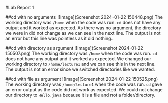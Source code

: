 #Lab Report 1


##cd with no arguments
![Image](Screenshot 2024-01-22 150448.png)
The working directory was `/home` when the code was run. `cd` does not have any output and it worked as expected. As there was no argument, the directory we were in did not change as we can see in the next line. The output is not an error but this line was pointless as it did nothing.


##cd with directory as argument
![Image](Screenshot 2024-01-22 150507.png)
The working directory was `/home` when the code was run. `cd` does not have any output and it worked as expected. We changed our working directory to `/home/lecture1` and we can see this in the next line. The output is not an error since we switched directories like we wanted.


##cd with file as argument
![Image](Screenshot 2024-01-22 150525.png)
The working directory was `/home/lecture1` when the code was run. `cd` gave an error output as the code did not work as expected. We could not change our directory to `Hello.java` because it is a file and not a folder/directory.
